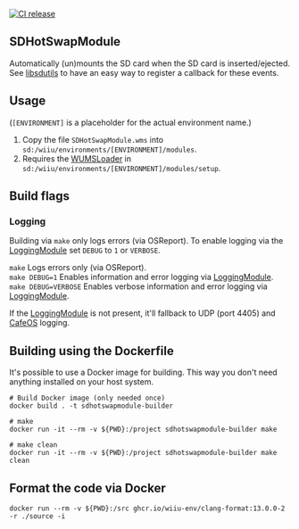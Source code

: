 [![CI release](https://github.com/wiiu-env/SDHotSwapModule/actions/workflows/ci.yml/badge.svg)](https://github.com/wiiu-env/SDHotSwapModule/actions/workflows/ci.yml)

## SDHotSwapModule

Automatically (un)mounts the SD card when the SD card is inserted/ejected. See [libsdutils](https://github.com/wiiu-env/libsdutils) to have an easy way to register a callback for these events.

## Usage
(`[ENVIRONMENT]` is a placeholder for the actual environment name.)

1. Copy the file `SDHotSwapModule.wms` into `sd:/wiiu/environments/[ENVIRONMENT]/modules`.  
2. Requires the [WUMSLoader](https://github.com/wiiu-env/WUMSLoader) in `sd:/wiiu/environments/[ENVIRONMENT]/modules/setup`.

## Build flags

### Logging
Building via `make` only logs errors (via OSReport). To enable logging via the [LoggingModule](https://github.com/wiiu-env/LoggingModule) set `DEBUG` to `1` or `VERBOSE`.

`make` Logs errors only (via OSReport).  
`make DEBUG=1` Enables information and error logging via [LoggingModule](https://github.com/wiiu-env/LoggingModule).  
`make DEBUG=VERBOSE` Enables verbose information and error logging via [LoggingModule](https://github.com/wiiu-env/LoggingModule).

If the [LoggingModule](https://github.com/wiiu-env/LoggingModule) is not present, it'll fallback to UDP (port 4405) and [CafeOS](https://github.com/wiiu-env/USBSerialLoggingModule) logging.

## Building using the Dockerfile

It's possible to use a Docker image for building. This way you don't need anything installed on your host system.

```
# Build Docker image (only needed once)
docker build . -t sdhotswapmodule-builder

# make 
docker run -it --rm -v ${PWD}:/project sdhotswapmodule-builder make

# make clean
docker run -it --rm -v ${PWD}:/project sdhotswapmodule-builder make clean
```

## Format the code via Docker

`docker run --rm -v ${PWD}:/src ghcr.io/wiiu-env/clang-format:13.0.0-2 -r ./source -i`
